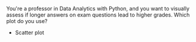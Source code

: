 You're a professor in Data Analytics with Python, and you want to visually assess if longer answers on exam questions lead to higher grades. Which plot do you use?
- Scatter plot
